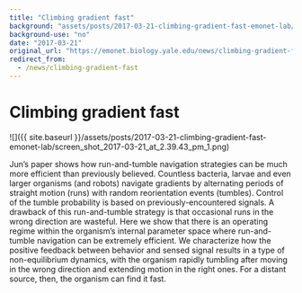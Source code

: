 ```yaml
---
title: "Climbing gradient fast"
background: "assets/posts/2017-03-21-climbing-gradient-fast-emonet-lab/screen_shot_2017-03-21_at_2.39.43_pm_1.png"
background-use: "no"
date: "2017-03-21"
original_url: "https://emonet.biology.yale.edu/news/climbing-gradient-fast"
redirect_from:
  - /news/climbing-gradient-fast
---
```

# Climbing gradient fast

![]({{ site.baseurl }}/assets/posts/2017-03-21-climbing-gradient-fast-emonet-lab/screen_shot_2017-03-21_at_2.39.43_pm_1.png)

Jun’s paper shows how run-and-tumble navigation strategies can be much more efficient than previously believed. Countless bacteria, larvae and even larger organisms (and robots) navigate gradients by alternating periods of straight motion (runs) with random reorientation events (tumbles). Control of the tumble probability is based on previously-encountered signals. A drawback of this run-and-tumble strategy is that occasional runs in the wrong direction are wasteful. Here we show that there is an operating regime within the organism’s internal parameter space where run-and-tumble navigation can be extremely efficient. We characterize how the positive feedback between behavior and sensed signal results in a type of non-equilibrium dynamics, with the organism rapidly tumbling after moving in the wrong direction and extending motion in the right ones. For a distant source, then, the organism can find it fast.